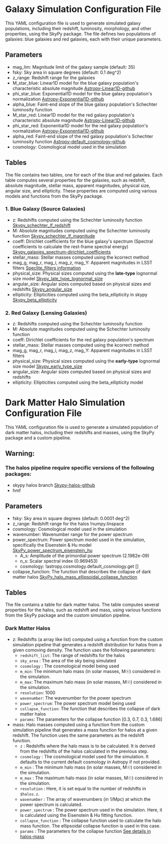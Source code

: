 # Galaxy Simulation Configuration File
This YAML configuration file is used to generate simulated galaxy populations, including their redshift, luminosity, morphology, and other properties, using the SkyPy package. The file defines two populations of galaxies: blue galaxies and red galaxies, each with their unique parameters.

## Parameters
*  mag_lim: Magnitude limit of the galaxy sample (default: 35)
*  fsky: Sky area in square degrees (default: 0.1 deg^2) 
*  z_range: Redshift range for the galaxies
*  M_star_blue: Linear1D model for the blue galaxy population's characteristic absolute magnitude [Astropy-Linear1D-github](https://docs.astropy.org/en/stable/api/astropy.modeling.functional_models.Linear1D.html#)
*  phi_star_blue: Exponential1D model for the blue galaxy population's normalization [Astropy-Exponential1D-github](https://docs.astropy.org/en/stable/api/astropy.modeling.functional_models.Exponential1D.html)
*  alpha_blue: Faint-end slope of the blue galaxy population's Schechter luminosity function
*  M_star_red: Linear1D model for the red galaxy population's characteristic absolute magnitude [Astropy-Linear1D-github](https://docs.astropy.org/en/stable/api/astropy.modeling.functional_models.Linear1D.html#)
*  phi_star_red: Exponential1D model for the red galaxy population's normalization [Astropy-Exponential1D-github](https://docs.astropy.org/en/stable/api/astropy.modeling.functional_models.Exponential1D.html)
*  alpha_red: Faint-end slope of the red galaxy population's Schechter luminosity function [Astropy-default_cosmology-github](https://docs.astropy.org/en/stable/api/astropy.cosmology.default_cosmology.html)
*  cosmology: Cosmological model used in the simulation

## Tables
The file contains two tables, one for each of the blue and red galaxies. Each table computes several properties for the galaxies, such as redshift, absolute magnitude, stellar mass, apparent magnitudes, physical size, angular size, and ellipticity. These properties are computed using various models and functions from the SkyPy package.

### 1. Blue Galaxy (Source Galaxies)
* z: Redshifts computed using the Schechter luminosity function [Skypy_schechter_lf_redshift](https://skypy.readthedocs.io/en/stable/api/skypy.galaxies.redshift.schechter_lf_redshift.html?highlight=skypy.galaxies.redshift.schechter_lf_redshift)
* M: Absolute magnitudes computed using the Schechter luminosity function [Skypy_schechter_lf_magnitude](https://skypy.readthedocs.io/en/stable/api/skypy.galaxies.luminosity.schechter_lf_magnitude.html?highlight=schechter_lf_magnitude)
* coeff: Dirichlet coefficients for the blue galaxy's spectrum (Spectral coefficients to calculate the rest-frame spectral energy) [Skypy_galaxies_spectrum-dirichlet_coefficients](https://skypy.readthedocs.io/en/stable/api/skypy.galaxies.spectrum.dirichlet_coefficients.html?highlight=galaxies.spectrum.dirichlet_coefficients)
* stellar_mass: Stellar masses computed using the kcorrect method
* mag_g, mag_r, mag_i, mag_z, mag_Y: Apparent magnitudes in LSST filters [Speclite_filters information](https://speclite.readthedocs.io/en/latest/filters.html?highlight=lsst%20filters#lsst-filters)
* physical_size: Physical sizes computed using the **late-type** lognormal size model [Skypy_late_type_lognormal_size](https://skypy.readthedocs.io/en/latest/api/skypy.galaxies.morphology.late_type_lognormal_size.html)
* angular_size: Angular sizes computed based on physical sizes and redshifts [Skypy_angular_size](https://skypy.readthedocs.io/en/latest/api/skypy.galaxies.morphology.angular_size.html)
* ellipticity: Ellipticities computed using the beta_ellipticity in skypy [Skypy_beta_ellipticity](https://skypy.readthedocs.io/en/latest/api/skypy.galaxies.morphology.beta_ellipticity.html)

### 2. Red Galaxy (Lensing Galaxies)
* z: Redshifts computed using the Schechter luminosity function
* M: Absolute magnitudes computed using the Schechter luminosity function
* coeff: Dirichlet coefficients for the red galaxy population's spectrum
* stellar_mass: Stellar masses computed using the kcorrect method
* mag_g, mag_r, mag_i, mag_z, mag_Y: Apparent magnitudes in LSST filters
* physical_size: Physical sizes computed using the **early-type** lognormal size model [Skypy_early_type_size](https://skypy.readthedocs.io/en/latest/api/skypy.galaxies.morphology.early_type_lognormal_size.html)
* angular_size: Angular sizes computed based on physical sizes and redshifts 
* ellipticity: Ellipticities computed using the beta_ellipticity model


# Dark Matter Halo Simulation Configuration File
This YAML configuration file is used to generate a simulated population of dark matter halos, including their redshifts and masses, using the SkyPy package and a custom pipeline.

## Warning: 
### The halos pipeline require specific versions of the following packages:
* skypy halos branch [Skypy-halos-github](https://github.com/skypyproject/skypy/tree/module/halos)
* hmf

## Parameters
*  fsky: Sky area in square degrees (default: 0.0001 deg^2) 
*  z_range: Redshift range for the halos !numpy.linspace 
*  cosmology: Cosmological model used in the simulation
*  wavenumber: Wavenumber range for the power spectrum
*  power_spectrum: Power spectrum model used in the simulation, specifically the Eisenstein & Hu model [SkyPy_power_spectrum_eisenstein_hu](https://skypy.readthedocs.io/en/v0.3/api/skypy.power_spectrum.eisenstein_hu.html#skypy.power_spectrum.eisenstein_hu)
    * A_s: Amplitude of the primordial power spectrum (2.1982e-09)
    * n_s: Scalar spectral index (0.969453)
    * cosmology: !astropy.cosmology.default_cosmology.get []
*  collapse_function: The function that describes the collapse of dark matter halos [SkyPy_halo_mass_ellipsoidal_collapse_function](https://skypy.readthedocs.io/en/module-halos/api/skypy.halos.mass.ellipsoidal_collapse_function.html#skypy.halos.mass.ellipsoidal_collapse_function)

## Tables
The file contains a table for dark matter halos. The table computes several properties for the halos, such as redshift and mass, using various functions from the SkyPy package and the custom simulation pipeline.

### Dark Matter Halos
* z: Redshifts (a array like list) computed using a function from the custom simulation pipeline that generates a redshift distribution for halos from a given comoving density. The function uses the following parameters:
  - `redshift_list`: The range of redshifts for the halos
  - `sky_area` : The area of the sky being simulated
  - `cosmology` : The cosmological model being used
  - `m_min`: The minimum halo mass (in solar masses, M☉) considered in the simulation.
  - `m_max`: The maximum halo mass (in solar masses, M☉) considered in the simulation.
  - `resolution`: 1000
  - `wavenumber`: The wavenumber for the power spectrum
  - `power_spectrum`: The power spectrum model being used
  - `collapse_function`: The function that describes the collapse of dark matter halos
  - `params`: The parameters for the collapse function [0.3, 0.7, 0.3, 1.686]
* mass: Halo masses computed using a function from the custom simulation pipeline that generates a mass function for halos at a given redshift. The function uses the same parameters as the redshift function.
  - `z` : Redshifts where the halo mass is to be calculated. It is derived from the redshifts of the halos calculated in the previous step.
  - `cosmology` : The cosmological model used for the simulation. It defaults to the current default cosmology in Astropy if not provided.
  - `m_min` : The minimum halo mass (in solar masses, M☉) considered in the simulation.
  - `m_max` : The maximum halo mass (in solar masses, M☉) considered in the simulation.
  - `resolution` : Here, it is set equal to the number of redshifts in `$halos.z`.
  - `wavenumber` : The array of wavenumbers (in 1/Mpc) at which the power spectrum is calculated.
  - `power_spectrum` : The power spectrum used in the simulation. Here, it is calculated using the Eisenstein & Hu fitting function.
  - `collapse_function` : The collapse function used to calculate the halo mass function. The ellipsoidal collapse function is used in this case.
  - `params` : The parameters for the collapse function [See details in halos-mass](https://github.com/skypyproject/skypy/blob/module/halos/skypy/halos/mass.py)
